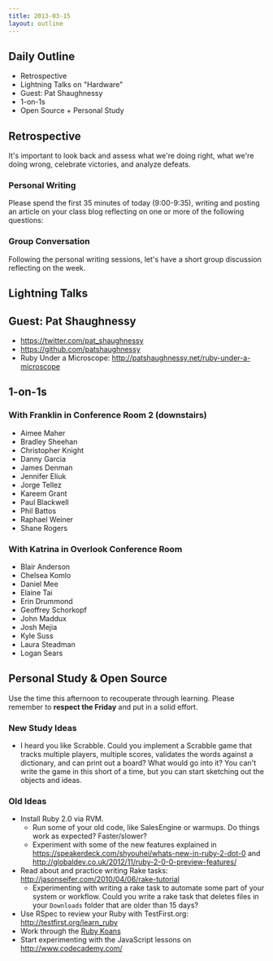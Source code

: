 ```yaml
---
title: 2013-03-15
layout: outline
---
```


## Daily Outline

* Retrospective
* Lightning Talks on "Hardware"
* Guest: Pat Shaughnessy
* 1-on-1s
* Open Source + Personal Study

## Retrospective

It's important to look back and assess what we're doing right, what we're doing wrong, celebrate victories, and analyze defeats.

### Personal Writing

Please spend the first 35 minutes of today (9:00-9:35), writing and posting an article on your class blog reflecting on one or more of the following questions:

### Group Conversation

Following the personal writing sessions, let's have a short group discussion reflecting on the week.

## Lightning Talks

## Guest: Pat Shaughnessy

* https://twitter.com/pat_shaughnessy
* https://github.com/patshaughnessy
* Ruby Under a Microscope: http://patshaughnessy.net/ruby-under-a-microscope

## 1-on-1s

### With Franklin in Conference Room 2 (downstairs)

* Aimee Maher
* Bradley Sheehan
* Christopher Knight
* Danny Garcia
* James Denman
* Jennifer Eliuk
* Jorge Tellez
* Kareem Grant
* Paul Blackwell
* Phil Battos
* Raphael Weiner
* Shane Rogers

### With Katrina in Overlook Conference Room

* Blair Anderson
* Chelsea Komlo
* Daniel Mee
* Elaine Tai
* Erin Drummond
* Geoffrey Schorkopf
* John Maddux
* Josh Mejia
* Kyle Suss
* Laura Steadman
* Logan Sears

## Personal Study & Open Source

Use the time this afternoon to recouperate through learning. Please remember to **respect the Friday** and put in a solid effort.

### New Study Ideas

* I heard you like Scrabble. Could you implement a Scrabble game that tracks multiple players, multiple scores, validates the words against a dictionary, and can print out a board? What would go into it? You can't write the game in this short of a time, but you can start sketching out the objects and ideas.

### Old Ideas

* Install Ruby 2.0 via RVM. 
  * Run some of your old code, like SalesEngine or warmups. Do things work as expected? Faster/slower?
  * Experiment with some of the new features explained in https://speakerdeck.com/shyouhei/whats-new-in-ruby-2-dot-0 and http://globaldev.co.uk/2012/11/ruby-2-0-0-preview-features/
* Read about and practice writing Rake tasks: http://jasonseifer.com/2010/04/06/rake-tutorial
  * Experimenting with writing a rake task to automate some part of your system or workflow. Could you write a rake task that deletes files in your `Downloads` folder that are older than 15 days?
* Use RSpec to review your Ruby with TestFirst.org: http://testfirst.org/learn_ruby
* Work through the [Ruby Koans](http://rubykoans.com/)
* Start experimenting with the JavaScript lessons on http://www.codecademy.com/
